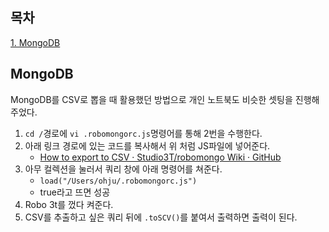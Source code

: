 ## 목차
[1. MongoDB](#mongodb)   

## MongoDB
MongoDB를 CSV로 뽑을 때 활용했던 방법으로 개인 노트북도 비슷한 셋팅을 진행해 주었다.
1. `cd /`경로에 `vi .robomongorc.js`명령어를 통해 2번을 수행한다.
2. 아래 링크 경로에 있는 코드를 복사해서 위 처럼 JS파일에 넣어준다.
    - [How to export to CSV · Studio3T/robomongo Wiki · GitHub](https://github.com/Studio3T/robomongo/wiki/How-to-export-to-CSV)
3. 아무 컬렉션을 눌러서 쿼리 창에 아래 명령어를 쳐준다.
    - `load("/Users/ohju/.robomongorc.js")`
    - true라고 뜨면 성공
4. Robo 3t를 껐다 켜준다.
5. CSV를 추출하고 싶은 쿼리 뒤에 `.toSCV()`를 붙여서 출력하면 출력이 된다.
